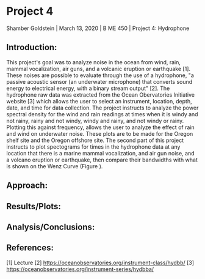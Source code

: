 # Project 4

Shamber Goldstein | March 13, 2020 | B ME 450 | Project 4: Hydrophone

## Introduction:

This project's goal was to analyze noise in the ocean from wind, rain, mammal vocalization, air guns, and a volcanic eruption or earthquake [1]. These noises are possible to evaluate through the use of a hydrophone, "a passive acoustic sensor (an underwater microphone) that converts sound energy to electrical energy, with a binary stream output" [2]. The hydrophone raw data was extracted from the Ocean Obervatories Initiative website [3] which allows the user to select an instrument, location, depth, date, and time for data collection. The project instructs to analyze the power spectral density for the wind and rain readings at times when it is windy and not rainy, rainy and not windy, windy and rainy, and not windy or rainy. Plotting this against frequency, allows the user to analyze the effect of rain and wind on underwater noise. These plots are to be made for the Oregon shelf site and the Oregon offshore site. The second part of this project instructs to plot spectograms for times in the hydrophone data at any location that there is a marine mammal vocalization, and air gun noise, and a volcano eruption or earthquake, then compare their bandwidths with what is shown on the Wenz Curve (Figure ). 

## Approach:

## Results/Plots:

## Analysis/Conclusions:

## References:
[1] Lecture
[2] https://oceanobservatories.org/instrument-class/hydbb/ 
[3] https://oceanobservatories.org/instrument-series/hydbba/
